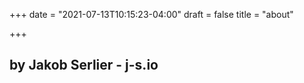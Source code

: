 +++
date = "2021-07-13T10:15:23-04:00"
draft = false
title = "about"

+++

## by Jakob Serlier - j-s.io